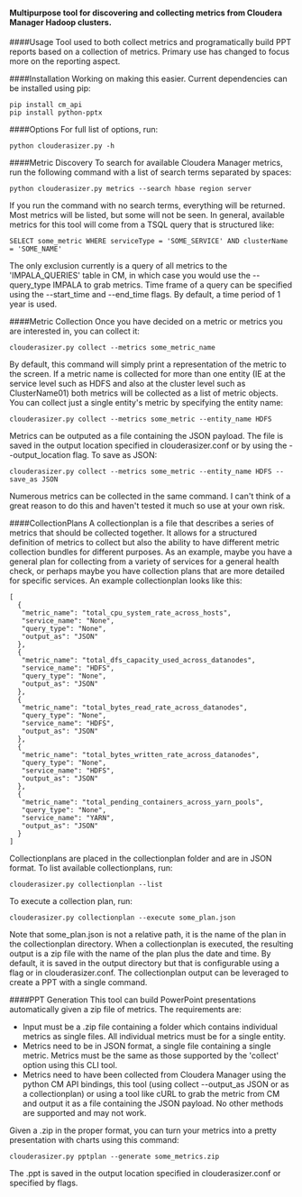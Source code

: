 #### Multipurpose tool for discovering and collecting metrics from Cloudera Manager Hadoop clusters.

####Usage
Tool used to both collect metrics and programatically build PPT reports based on a collection of metrics. Primary use has changed to focus more on the reporting aspect. 

####Installation
Working on making this easier. Current dependencies can be installed using pip:
```
pip install cm_api
pip install python-pptx 
```

####Options
For full list of options, run:
```
python clouderasizer.py -h
```
####Metric Discovery
To search for available Cloudera Manager  metrics, run the following command with a list of search terms separated by spaces:
```
python clouderasizer.py metrics --search hbase region server
```
If you run the command with no search terms, everything will be returned. Most metrics will be listed, but some will not be seen. In general, available metrics for this tool will come from a TSQL query that is structured like:
```
SELECT some_metric WHERE serviceType = 'SOME_SERVICE' AND clusterName = 'SOME_NAME'
```
The only exclusion currently is a query of all metrics to the 'IMPALA_QUERIES' table in CM, in which case you would use the --query_type IMPALA to grab metrics. Time frame of a query can be specified using the --start_time and --end_time flags. By default, a time period of 1 year is used. 

####Metric Collection
Once you have decided on a metric or metrics you are interested in, you can collect it:
```
clouderasizer.py collect --metrics some_metric_name
```
By default, this command will simply print a representation of the metric to the screen. If a metric name is collected for more than one entity (IE at the service level such as HDFS and also at the cluster level such as ClusterName01) both metrics will be collected as a list of metric objects. You can collect just a single entity's metric by specifying the entity name:
```
clouderasizer.py collect --metrics some_metric --entity_name HDFS
```
Metrics can be outputed as a file containing the JSON payload. The file is saved in the output location specified in clouderasizer.conf or by using the --output_location flag. To save as JSON:
```
clouderasizer.py collect --metrics some_metric --entity_name HDFS --save_as JSON
```
Numerous metrics can be collected in the same command. I can't think of a great reason to do this and haven't tested it much so use at your own risk. 

####CollectionPlans
A collectionplan is a file that describes a series of metrics that should be collected together. It allows for a structured definition of metrics to collect but also the ability to have different metric collection bundles for different purposes. As an example, maybe you have a general plan for collecting from a variety of services for a general health check, or perhaps maybe you have collection plans that are more detailed for specific services. An example collectionplan looks like this:
```
[
  {
   "metric_name": "total_cpu_system_rate_across_hosts",
   "service_name": "None",
   "query_type": "None",
   "output_as": "JSON"
  },
  {
   "metric_name": "total_dfs_capacity_used_across_datanodes",
   "service_name": "HDFS",
   "query_type": "None",
   "output_as": "JSON"
  },
  {
   "metric_name": "total_bytes_read_rate_across_datanodes",
   "query_type": "None",
   "service_name": "HDFS",
   "output_as": "JSON"
  },
  {
   "metric_name": "total_bytes_written_rate_across_datanodes",
   "query_type": "None",
   "service_name": "HDFS",
   "output_as": "JSON"
  },
  {
   "metric_name": "total_pending_containers_across_yarn_pools",
   "query_type": "None",
   "service_name": "YARN",
   "output_as": "JSON"
  }
]
```
Collectionplans are placed in the collectionplan folder and are in JSON format. To list available collectionplans, run:
```
clouderasizer.py collectionplan --list
```
To execute a collection plan, run:
```
clouderasizer.py collectionplan --execute some_plan.json
```
Note that some_plan.json is not a relative path, it is the name of the plan in the collectionplan directory. When a collectionplan is executed, the resulting output is a zip file with the name of the plan plus the date and time. By default, it is saved in the output directory but that is configurable using a flag or in clouderasizer.conf. The collectionplan output can be leveraged to create a PPT with a single command. 

####PPT Generation
This tool can build PowerPoint presentations automatically given a zip file of metrics. The requirements are:
- Input must be a .zip file containing a folder which contains individual metrics as single files. All individual metrics must be for a single entity.
- Metrics need to be in JSON format, a single file containing a single metric. Metrics must be the same as those supported by the 'collect' option using this CLI tool. 
- Metrics need to have been collected from Cloudera Manager using the python CM API bindings, this tool (using collect --output_as JSON or as a collectionplan) or using a tool like cURL to grab the metric from CM and output it as a file containing the JSON payload. No other methods are supported and may not work. 

Given a .zip in the proper format, you can turn your metrics into a pretty presentation with charts using this command:
```
clouderasizer.py pptplan --generate some_metrics.zip 
```
The .ppt is saved in the output location specified in clouderasizer.conf or specified by flags. 


